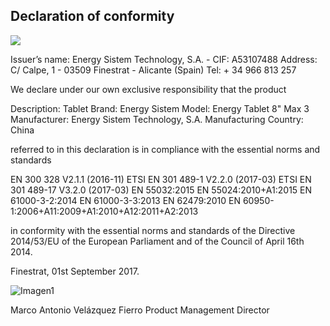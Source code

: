 ## Declaration of conformity

![](http://static.energysistem.com/images/manuals/39052/54887c2a4f567.jpg)

Issuer’s name: Energy Sistem Technology, S.A. - CIF: A53107488
Address: C/ Calpe, 1 - 03509 Finestrat - Alicante (Spain)
Tel: + 34 966 813 257

We declare under our own exclusive responsibility that the product

Description: Tablet
Brand: Energy Sistem
Model: Energy Tablet 8" Max 3
Manufacturer: Energy Sistem Technology, S.A.
Manufacturing Country:  China

referred to in this declaration is in compliance with the essential norms and standards

EN 300 328 V2.1.1 (2016-11)
ETSI EN 301 489-1 V2.2.0 (2017-03)
ETSI EN 301 489-17 V3.2.0 (2017-03)
EN 55032:2015 
EN 55024:2010+A1:2015
EN 61000-3-2:2014 
EN 61000-3-3:2013
EN 62479:2010
EN 60950-1:2006+A11:2009+A1:2010+A12:2011+A2:2013 

in conformity with the essential norms and standards of the Directive 2014/53/EU of the European Parliament and of the Council of April 16th 2014.

Finestrat, 01st September 2017.

![Imagen1](http://static.energysistem.com/images/manuals/42547/586ce335eb9df.jpg)

Marco Antonio Velázquez Fierro
Product Management Director
